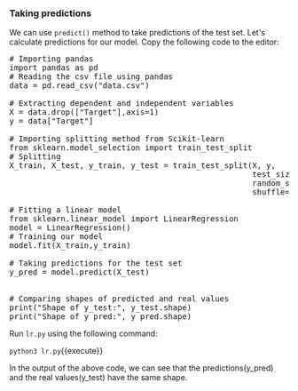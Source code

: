 ### Taking predictions
We can use `predict()` method to take predictions of the test set. Let's calculate predictions for our model. Copy the following code to the editor:

<pre class="file" data-filename="lr.py" data-target="replace">
# Importing pandas
import pandas as pd
# Reading the csv file using pandas 
data = pd.read_csv("data.csv")

# Extracting dependent and independent variables
X = data.drop(["Target"],axis=1)
y = data["Target"]

# Importing splitting method from Scikit-learn
from sklearn.model_selection import train_test_split
# Splitting
X_train, X_test, y_train, y_test = train_test_split(X, y,
                                                    test_size=0.3,
                                                    random_state=100,
                                                    shuffle=True)

# Fitting a linear model
from sklearn.linear_model import LinearRegression
model = LinearRegression()
# Training our model
model.fit(X_train,y_train)

# Taking predictions for the test set
y_pred = model.predict(X_test)


# Comparing shapes of predicted and real values
print("Shape of y_test:", y_test.shape)
print("Shape of y_pred:", y_pred.shape)
</pre>

Run `lr.py` using the following command:

`python3 lr.py`{{execute}}

In the output of the above code, we can see that the predictions(y_pred) and the real values(y_test) have the same shape. 